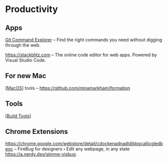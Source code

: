 # Productivity

## Apps

[Git Command Explorer](https://gitexplorer.com) – Find the right commands you need without digging through the web.

https://stackblitz.com – The online code editor for web apps. Powered by Visual Studio Code.


## For new Mac

[[MacOS]] tools – https://github.com/minamarkham/formation


## Tools

[[Build Tools]]

## Chrome Extensions

https://chrome.google.com/webstore/detail/cdockenadnadldjbbgcallicgledbeoc – FireBug for designers › Edit any webpage, in any state https://a.nerdy.dev/gimme-visbug.

[//begin]: # "Autogenerated link references for markdown compatibility"
[MacOS]: macos "MacOS"
[Build Tools]: build-tools "Build Tools"
[//end]: # "Autogenerated link references"